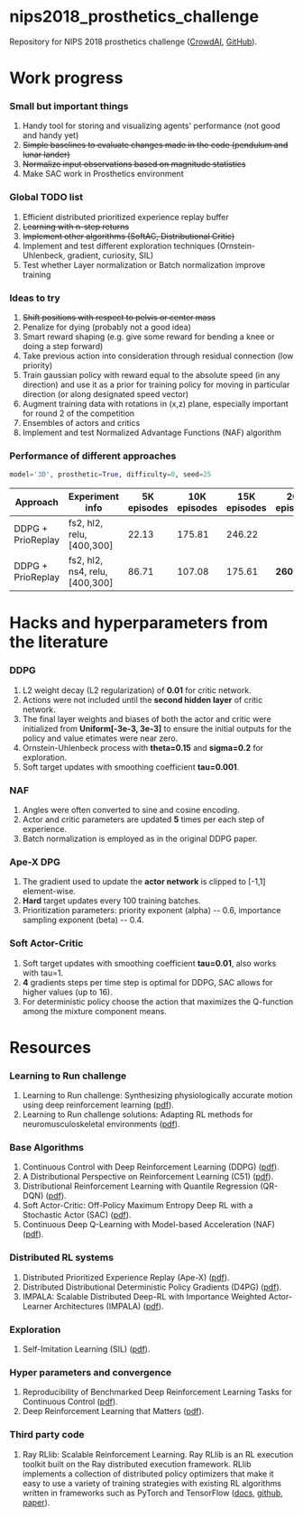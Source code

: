 # nips2018_prosthetics_challenge
Repository for NIPS 2018 prosthetics challenge ([CrowdAI](https://www.crowdai.org/challenges/nips-2018-ai-for-prosthetics-challenge), [GitHub](https://github.com/stanfordnmbl/osim-rl)).

# Work progress

### Small but important things
1. Handy tool for storing and visualizing agents' performance (not good and handy yet)
2. ~~Simple baselines to evaluate changes made in the code (pendulum and lunar lander)~~
3. ~~Normalize input observations based on magnitude statistics~~
4. Make SAC work in Prosthetics environment

### Global TODO list
1. Efficient distributed prioritized experience replay buffer
2. ~~Learning with n-step returns~~
3. ~~Implement other algorithms (SoftAC, Distributional Critic)~~
4. Implement and test different exploration techniques (Ornstein-Uhlenbeck, gradient, curiosity, SIL)
5. Test whether Layer normalization or Batch normalization improve training

### Ideas to try
1. ~~Shift positions with respect to pelvis or center mass~~
2. Penalize for dying (probably not a good idea)
3. Smart reward shaping (e.g. give some reward for bending a knee or doing a step forward)
4. Take previous action into consideration through residual connection (low priority)
5. Train gaussian policy with reward equal to the absolute speed (in any direction) and use it as a prior for training policy for moving in particular direction (or along designated speed vector)
6. Augment training data with rotations in (x,z) plane, especially important for round 2 of the competition
7. Ensembles of actors and critics
8. Implement and test Normalized Advantage Functions (NAF) algorithm

### Performance of different approaches
```python
model='3D', prosthetic=True, difficulty=0, seed=25
```
| Approach | Experiment info | 5K episodes | 10K episodes | 15K episodes | 20K episodes |
|-|-|-|-|-|-|
| DDPG + PrioReplay | fs2, hl2, relu, [400,300] | 22.13 | 175.81 | 246.22 |
| DDPG + PrioReplay | fs2, hl2, ns4, relu, [400,300] | 86.71 | 107.08 | 175.61 | **260.77** |

# Hacks and hyperparameters from the literature

### DDPG
1. L2 weight decay (L2 regularization) of **0.01** for critic network.
2. Actions were not included until the **second hidden layer** of critic network.
3. The final layer weights and biases of both the actor and critic were initialized from **Uniform[-3e-3, 3e-3]** to ensure the initial outputs for the policy and value etimates were near zero.
4. Ornstein-Uhlenbeck process with **theta=0.15** and **sigma=0.2** for exploration.
5. Soft target updates with smoothing coefficient **tau=0.001**.
### NAF
1. Angles were often converted to sine and cosine encoding.
2. Actor and critic parameters are updated **5** times per each step of experience.
3. Batch normalization is employed as in the original DDPG paper.
### Ape-X DPG
1. The gradient used to update the **actor network** is clipped to [-1,1] element-wise.
2. **Hard** target updates every 100 training batches.
3. Prioritization parameters: priority exponent (alpha) -- 0.6, importance sampling exponent (beta) -- 0.4.
### Soft Actor-Critic
1. Soft target updates with smoothing coefficient **tau=0.01**, also works with tau=1.
2. **4** gradients steps per time step is optimal for DDPG, SAC allows for higher values (up to 16).
3. For deterministic policy choose the action that maximizes the Q-function among the mixture component means.

# Resources
### Learning to Run challenge
1. Learning to Run challenge: Synthesizing physiologically accurate motion using deep reinforcement learning ([pdf](https://arxiv.org/pdf/1804.00198.pdf)).
2. Learning to Run challenge solutions: Adapting RL methods for neuromusculoskeletal environments ([pdf](https://arxiv.org/pdf/1804.00361.pdf)).
### Base Algorithms
1. Continuous Control with Deep Reinforcement Learning (DDPG) ([pdf](https://arxiv.org/pdf/1509.02971.pdf)).
2. A Distributional Perspective on Reinforcement Learning (C51) ([pdf](https://arxiv.org/pdf/1707.06887.pdf)).
3. Distributional Reinforcement Learning with Quantile Regression (QR-DQN) ([pdf](https://arxiv.org/pdf/1710.10044.pdf)).
4. Soft Actor-Critic: Off-Policy Maximum Entropy Deep RL with a Stochastic Actor (SAC) ([pdf](https://arxiv.org/pdf/1801.01290.pdf)).
5. Continuous Deep Q-Learning with Model-based Acceleration (NAF) ([pdf](http://proceedings.mlr.press/v48/gu16.pdf)).
### Distributed RL systems
1. Distributed Prioritized Experience Replay (Ape-X) ([pdf](https://arxiv.org/pdf/1803.00933.pdf)).
2. Distributed Distributional Deterministic Policy Gradients (D4PG) ([pdf](https://arxiv.org/pdf/1804.08617.pdf)).
3. IMPALA: Scalable Distributed Deep-RL with Importance Weighted Actor-Learner Architectures (IMPALA) ([pdf](https://arxiv.org/pdf/1802.01561.pdf)).
### Exploration
1. Self-Imitation Learning (SIL) ([pdf](https://arxiv.org/pdf/1806.05635.pdf)).
### Hyper parameters and convergence
1. Reproducibility of Benchmarked Deep Reinforcement Learning Tasks for Continuous Control ([pdf](https://arxiv.org/pdf/1708.04133.pdf)).
2. Deep Reinforcement Learning that Matters ([pdf](https://arxiv.org/pdf/1709.06560.pdf)).
### Third party code
1. Ray RLlib: Scalable Reinforcement Learning. Ray RLlib is an RL execution toolkit built on the Ray distributed execution framework. RLlib implements a collection of distributed policy optimizers that make it easy to use a variety of training strategies with existing RL algorithms written in frameworks such as PyTorch and TensorFlow ([docs](http://ray.readthedocs.io/en/latest/rllib.html), [github](https://github.com/ray-project/ray/tree/master/python/ray/rllib), [paper](https://arxiv.org/pdf/1712.09381.pdf)).
